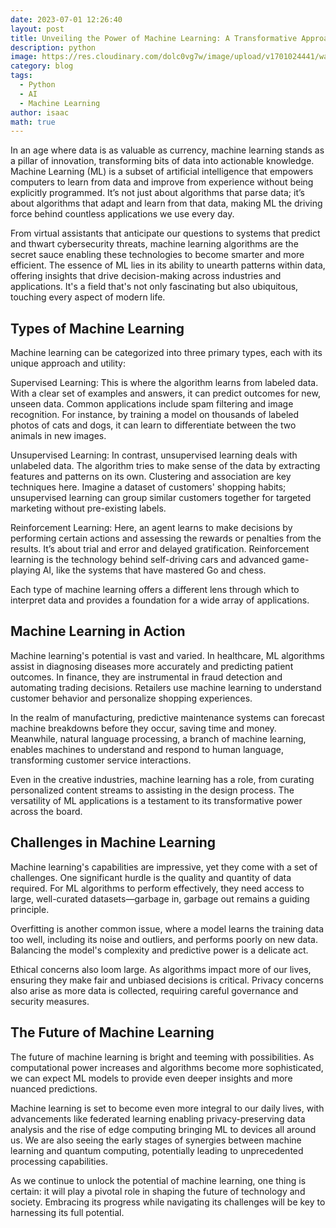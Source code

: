 ```yaml
---
date: 2023-07-01 12:26:40
layout: post
title: Unveiling the Power of Machine Learning: A Transformative Approach to Artificial Intelligence
description: python
image: https://res.cloudinary.com/dolc0vg7w/image/upload/v1701024441/waffle/cube/guw5azsynec16hajrjsw.png
category: blog
tags:
  - Python
  - AI
  - Machine Learning
author: isaac
math: true
---
```


In an age where data is as valuable as currency, machine learning stands as a pillar of innovation, transforming bits of data into actionable knowledge. Machine Learning (ML) is a subset of artificial intelligence that empowers computers to learn from data and improve from experience without being explicitly programmed. It’s not just about algorithms that parse data; it’s about algorithms that adapt and learn from that data, making ML the driving force behind countless applications we use every day.

From virtual assistants that anticipate our questions to systems that predict and thwart cybersecurity threats, machine learning algorithms are the secret sauce enabling these technologies to become smarter and more efficient. The essence of ML lies in its ability to unearth patterns within data, offering insights that drive decision-making across industries and applications. It's a field that's not only fascinating but also ubiquitous, touching every aspect of modern life.

## Types of Machine Learning
Machine learning can be categorized into three primary types, each with its unique approach and utility:

Supervised Learning: This is where the algorithm learns from labeled data. With a clear set of examples and answers, it can predict outcomes for new, unseen data. Common applications include spam filtering and image recognition. For instance, by training a model on thousands of labeled photos of cats and dogs, it can learn to differentiate between the two animals in new images.

Unsupervised Learning: In contrast, unsupervised learning deals with unlabeled data. The algorithm tries to make sense of the data by extracting features and patterns on its own. Clustering and association are key techniques here. Imagine a dataset of customers' shopping habits; unsupervised learning can group similar customers together for targeted marketing without pre-existing labels.

Reinforcement Learning: Here, an agent learns to make decisions by performing certain actions and assessing the rewards or penalties from the results. It’s about trial and error and delayed gratification. Reinforcement learning is the technology behind self-driving cars and advanced game-playing AI, like the systems that have mastered Go and chess.

Each type of machine learning offers a different lens through which to interpret data and provides a foundation for a wide array of applications.

## Machine Learning in Action
Machine learning's potential is vast and varied. In healthcare, ML algorithms assist in diagnosing diseases more accurately and predicting patient outcomes. In finance, they are instrumental in fraud detection and automating trading decisions. Retailers use machine learning to understand customer behavior and personalize shopping experiences.

In the realm of manufacturing, predictive maintenance systems can forecast machine breakdowns before they occur, saving time and money. Meanwhile, natural language processing, a branch of machine learning, enables machines to understand and respond to human language, transforming customer service interactions.

Even in the creative industries, machine learning has a role, from curating personalized content streams to assisting in the design process. The versatility of ML applications is a testament to its transformative power across the board.

## Challenges in Machine Learning
Machine learning's capabilities are impressive, yet they come with a set of challenges. One significant hurdle is the quality and quantity of data required. For ML algorithms to perform effectively, they need access to large, well-curated datasets—garbage in, garbage out remains a guiding principle.

Overfitting is another common issue, where a model learns the training data too well, including its noise and outliers, and performs poorly on new data. Balancing the model's complexity and predictive power is a delicate act.

Ethical concerns also loom large. As algorithms impact more of our lives, ensuring they make fair and unbiased decisions is critical. Privacy concerns also arise as more data is collected, requiring careful governance and security measures.

## The Future of Machine Learning
The future of machine learning is bright and teeming with possibilities. As computational power increases and algorithms become more sophisticated, we can expect ML models to provide even deeper insights and more nuanced predictions.

Machine learning is set to become even more integral to our daily lives, with advancements like federated learning enabling privacy-preserving data analysis and the rise of edge computing bringing ML to devices all around us. We are also seeing the early stages of synergies between machine learning and quantum computing, potentially leading to unprecedented processing capabilities.

As we continue to unlock the potential of machine learning, one thing is certain: it will play a pivotal role in shaping the future of technology and society. Embracing its progress while navigating its challenges will be key to harnessing its full potential.
